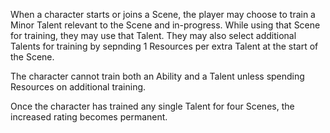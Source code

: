 When a character starts or joins a Scene, the player may choose to train a Minor Talent relevant to the Scene and in-progress. While using that Scene for training, they may use that Talent. They may also select additional Talents for training by sepnding 1 Resources per extra Talent at the start of the Scene.

The character cannot train both an Ability and a Talent unless spending Resources on additional training.

Once the character has trained any single Talent for four Scenes, the increased rating becomes permanent.